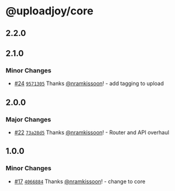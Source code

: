 # @uploadjoy/core

## 2.2.0

## 2.1.0

### Minor Changes

- [#24](https://github.com/Uploadjoy/uploadjoy/pull/24) [`9571305`](https://github.com/Uploadjoy/uploadjoy/commit/95713056f3934375990e7d613c0a18f945c89486) Thanks [@nramkissoon](https://github.com/nramkissoon)! - add tagging to upload

## 2.0.0

### Major Changes

- [#22](https://github.com/Uploadjoy/uploadjoy/pull/22) [`73a28d5`](https://github.com/Uploadjoy/uploadjoy/commit/73a28d5cfc11a04776ed6b045d0b054f5b081de0) Thanks [@nramkissoon](https://github.com/nramkissoon)! - Router and API overhaul

## 1.0.0

### Minor Changes

- [#17](https://github.com/Uploadjoy/uploadjoy/pull/17) [`4066884`](https://github.com/Uploadjoy/uploadjoy/commit/40668848dab24be28c46957ce39f345802a26341) Thanks [@nramkissoon](https://github.com/nramkissoon)! - change to core
